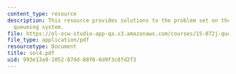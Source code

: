 ```yaml
---
content_type: resource
description: This resource provides solutions to the problem set on the topic G/M/1
  queueing system.
file: https://ol-ocw-studio-app-qa.s3.amazonaws.com/courses/15-072j-queues-theory-and-applications-spring-2006/993e13a9105287dd88f66d9f3c8fd2f3_sol4.pdf
file_type: application/pdf
resourcetype: Document
title: sol4.pdf
uid: 993e13a9-1052-87dd-88f6-6d9f3c8fd2f3
---
```

